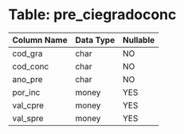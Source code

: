 # Table: pre_ciegradoconc

| Column Name | Data Type | Nullable |
|-------------|-----------|----------|
| cod_gra | char | NO |
| cod_conc | char | NO |
| ano_pre | char | NO |
| por_inc | money | YES |
| val_cpre | money | YES |
| val_spre | money | YES |
